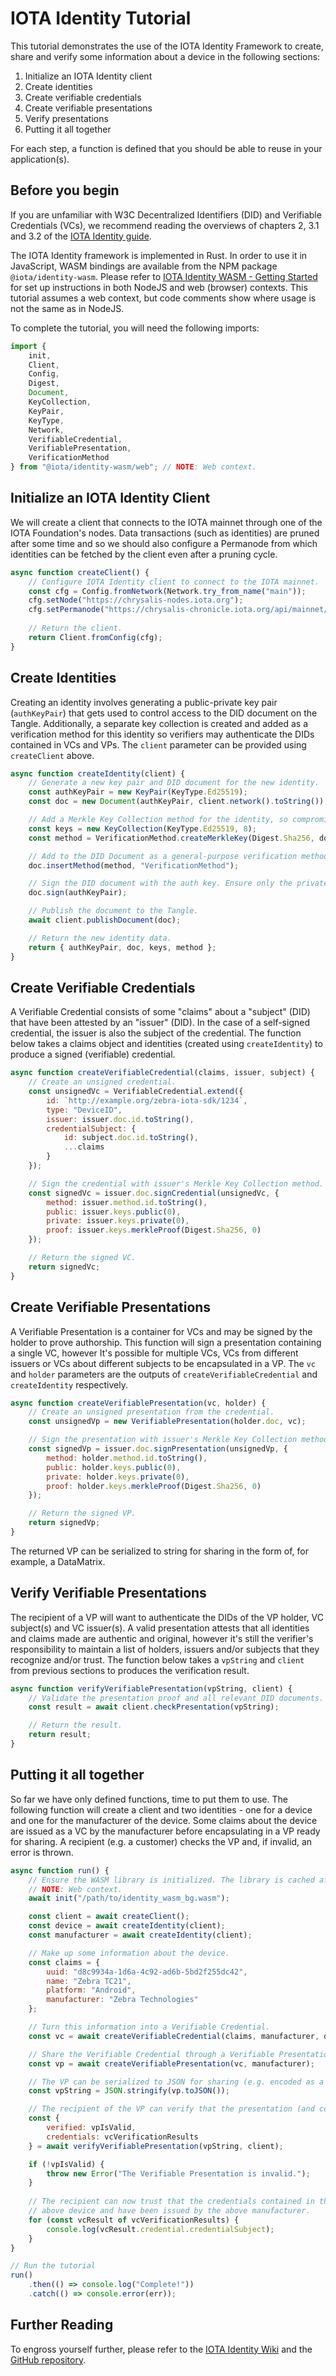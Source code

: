 # IOTA Identity Tutorial

This tutorial demonstrates the use of the IOTA Identity Framework to create, share and verify some information about a device in the following sections:

1. Initialize an IOTA Identity client
2. Create identities
3. Create verifiable credentials
4. Create verifiable presentations
5. Verify presentations
6. Putting it all together

For each step, a function is defined that you should be able to reuse in your application(s).

## Before you begin

If you are unfamiliar with W3C Decentralized Identifiers (DID) and Verifiable Credentials (VCs), we recommend reading the overviews of chapters 2, 3.1 and 3.2 of the [IOTA Identity guide](https://wiki.iota.org/identity.rs/introduction).

The IOTA Identity framework is implemented in Rust. In order to use it in JavaScript, WASM bindings are available from the NPM package `@iota/identity-wasm`. Please refer to [IOTA Identity WASM - Getting Started](https://wiki.iota.org/identity.rs/libraries/wasm/getting_started) for set up instructions in both NodeJS and web (browser) contexts. This tutorial assumes a web context, but code comments show where usage is not the same as in NodeJS.

To complete the tutorial, you will need the following imports:

```js
import {
    init,
    Client,
    Config,
    Digest,
    Document,
    KeyCollection,
    KeyPair,
    KeyType,
    Network,
    VerifiableCredential,
    VerifiablePresentation,
    VerificationMethod
} from "@iota/identity-wasm/web"; // NOTE: Web context.
```

## Initialize an IOTA Identity Client

We will create a client that connects to the IOTA mainnet through one of the IOTA Foundation's nodes. Data transactions (such as identities) are pruned after some time and so we should also configure a Permanode from which identities can be fetched by the client even after a pruning cycle.

```js
async function createClient() {
    // Configure IOTA Identity client to connect to the IOTA mainnet.
    const cfg = Config.fromNetwork(Network.try_from_name("main"));
    cfg.setNode("https://chrysalis-nodes.iota.org");
    cfg.setPermanode("https://chrysalis-chronicle.iota.org/api/mainnet/");
    
    // Return the client.
    return Client.fromConfig(cfg);
}
```

## Create Identities

Creating an identity involves generating a public-private key pair (`authKeyPair`) that gets used to control access to the DID document on the Tangle. Additionally, a separate key collection is created and added as a verification method for this identity so verifiers may authenticate the DIDs contained in VCs and VPs. The `client` parameter can be provided using `createClient` above.

```js
async function createIdentity(client) {
    // Generate a new key pair and DID document for the new identity.
    const authKeyPair = new KeyPair(KeyType.Ed25519);
    const doc = new Document(authKeyPair, client.network().toString());

    // Add a Merkle Key Collection method for the identity, so compromised keys can be revoked.
    const keys = new KeyCollection(KeyType.Ed25519, 8);
    const method = VerificationMethod.createMerkleKey(Digest.Sha256, doc.id, keys, "key-collection");

    // Add to the DID Document as a general-purpose verification method.
    doc.insertMethod(method, "VerificationMethod");

    // Sign the DID document with the auth key. Ensure only the private key holder can manipulate this document.
    doc.sign(authKeyPair);

    // Publish the document to the Tangle.
    await client.publishDocument(doc);

    // Return the new identity data.
    return { authKeyPair, doc, keys, method };
}
```

## Create Verifiable Credentials

A Verifiable Credential consists of some "claims" about a "subject" (DID) that have been attested by an "issuer" (DID). In the case of a self-signed credential, the issuer is also the subject of the credential. The function below takes a claims object and identities (created using `createIdentity`) to produce a signed (verifiable) credential.

```js
async function createVerifiableCredential(claims, issuer, subject) {
    // Create an unsigned credential.
    const unsignedVc = VerifiableCredential.extend({
        id: `http://example.org/zebra-iota-sdk/1234`,
        type: "DeviceID",
        issuer: issuer.doc.id.toString(),
        credentialSubject: {
            id: subject.doc.id.toString(),
            ...claims
        }
    });

    // Sign the credential with issuer's Merkle Key Collection method.
    const signedVc = issuer.doc.signCredential(unsignedVc, {
        method: issuer.method.id.toString(),
        public: issuer.keys.public(0),
        private: issuer.keys.private(0),
        proof: issuer.keys.merkleProof(Digest.Sha256, 0)
    });

    // Return the signed VC.
    return signedVc;
}
```

## Create Verifiable Presentations

A Verifiable Presentation is a container for VCs and may be signed by the holder to prove authorship. This function will sign a presentation containing a single VC, however It's possible for multiple VCs, VCs from different issuers or VCs about different subjects to be encapsulated in a VP. The `vc` and `holder` parameters are the outputs of `createVerifiableCredential` and `createIdentity` respectively.

```js
async function createVerifiablePresentation(vc, holder) {
    // Create an unsigned presentation from the credential.
    const unsignedVp = new VerifiablePresentation(holder.doc, vc);

    // Sign the presentation with issuer's Merkle Key Collection method.
    const signedVp = issuer.doc.signPresentation(unsignedVp, {
        method: holder.method.id.toString(),
        public: holder.keys.public(0),
        private: holder.keys.private(0),
        proof: holder.keys.merkleProof(Digest.Sha256, 0)
    });

    // Return the signed VP.
    return signedVp;
}
```

The returned VP can be serialized to string for sharing in the form of, for example, a DataMatrix.

## Verify Verifiable Presentations

The recipient of a VP will want to authenticate the DIDs of the VP holder, VC subject(s) and VC issuer(s). A valid presentation attests that all identities and claims made are authentic and original, however it's still the verifier's responsibility to maintain a list of holders, issuers and/or subjects that they recognize and/or trust. The function below takes a `vpString` and `client` from previous sections to produces the verification result.

```js
async function verifyVerifiablePresentation(vpString, client) {
    // Validate the presentation proof and all relevant DID documents.
    const result = await client.checkPresentation(vpString);

    // Return the result.
    return result;
}
```

## Putting it all together

So far we have only defined functions, time to put them to use. The following function will create a client and two identities - one for a device and one for the manufacturer of the device. Some claims about the device are issued as a VC by the manufacturer before encapsulating in a VP ready for sharing. A recipient (e.g. a customer) checks the VP and, if invalid, an error is thrown.

```js
async function run() {
    // Ensure the WASM library is initialized. The library is cached after first initialization.
    // NOTE: Web context.
    await init("/path/to/identity_wasm_bg.wasm");

    const client = await createClient();
    const device = await createIdentity(client);
    const manufacturer = await createIdentity(client);

    // Make up some information about the device.
    const claims = {
        uuid: "d8c9934a-1d6a-4c92-ad6b-5bd2f255dc42",
        name: "Zebra TC21",
        platform: "Android",
        manufacturer: "Zebra Technologies"
    };

    // Turn this information into a Verifiable Credential.
    const vc = await createVerifiableCredential(claims, manufacturer, device);

    // Share the Verifiable Credential through a Verifiable Presentation.
    const vp = await createVerifiablePresentation(vc, manufacturer);

    // The VP can be serialized to JSON for sharing (e.g. encoded as a DataMatrix).
    const vpString = JSON.stringify(vp.toJSON());

    // The recipient of the VP can verify that the presentation (and contained credentials) are valid.
    const {
        verified: vpIsValid,
        credentials: vcVerificationResults
    } = await verifyVerifiablePresentation(vpString, client);

    if (!vpIsValid) {
        throw new Error("The Verifiable Presentation is invalid.");
    }
    
    // The recipient can now trust that the credentials contained in the VP are about the
    // above device and have been issued by the above manufacturer.
    for (const vcResult of vcVerificationResults) {
        console.log(vcResult.credential.credentialSubject);
    }
}

// Run the tutorial
run()
    .then(() => console.log("Complete!"))
    .catch(() => console.error(err));
```

## Further Reading

To engross yourself further, please refer to the [IOTA Identity Wiki](https://wiki.iota.org/identity.rs/introduction) and the [GitHub repository](https://github.com/iotaledger/identity.rs).
